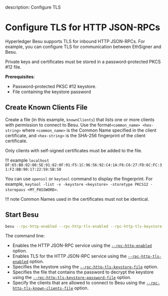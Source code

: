 description: Configure TLS
<!--- END of page meta data -->

# Configure TLS for HTTP JSON-RPCs

Hyperledger Besu supports TLS for inbound HTTP JSON-RPCs. For example, you can
configure TLS for communication between EthSigner and Besu.

Private keys and certificates must be stored in a password-protected PKCS #12
file.

**Prerequisites**:

* Password-protected PKSC #12 keystore.
* File containing the keystore password

## Create Known Clients File

Create a file (in this example, `knownClients`) that lists one or more clients
with permission to connect to Besu. Use the format`<common_name> <hex-string>`
where `<common_name>` is the Common Name specified in the client certificate,
and `<hex-string>` is the SHA-256 fingerprint of the client certificate.

Only clients with self-signed certificates must be added to the file.

!!! example
    ```
    localhost DF:65:B8:02:08:5E:91:82:0F:91:F5:1C:96:56:92:C4:1A:F6:C6:27:FD:6C:FC:31:F2:BB:90:17:22:59:5B:50
    ```
    
You can use `openssl` or `keytool` command to display the fingerprint. For
example, `keytool -list -v -keystore <keystore> -storetype PKCS12 -storepass <MY_PASSWORD>`.

!!! note
    Common Names used in the certificates must not be identical.
    
## Start Besu

```bash
besu --rpc-http-enabled --rpc-http-tls-enabled --rpc-http-tls-keystore-file=/Users/me/my_node/keystore.pfx --rpc-http-tls-keystore-password-file=/Users/me/my_node/keystorePassword --rpc-http-tls-known-clients-file=/Users/me/my_node/knownClients
```

The command line:

* Enables the HTTP JSON-RPC service using the [`--rpc-http-enabled`](../../Reference/CLI/CLI-Syntax.md#rpc-http-enabled) option.
* Enables TLS for the HTTP JSON-RPC service using the [`--rpc-http-tls-enabled`](../../Reference/CLI/CLI-Syntax.md#rpc-http-tls-enabled)
option.
* Specifies the keystore using the [`--rpc-http-tls-keystore-file`](../../Reference/CLI/CLI-Syntax.md#rpc-http-tls-keystore-file) option.
* Specifies the file that contains the password to decrypt the keystore using
the [`--rpc-http-tls-keystore-password-file`](../../Reference/CLI/CLI-Syntax.md#rpc-http-tls-keystore-password-file) option.
* Specify the clients that are allowed to connect to Besu using the
[`--rpc-http-tls-known-clients-file`](../../Reference/CLI/CLI-Syntax.md#rpc-http-tls-known-clients-file) option.

